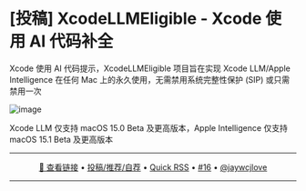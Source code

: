 [投稿] XcodeLLMEligible - Xcode 使用 AI 代码补全
===

Xcode 使用 AI 代码提示，XcodeLLMEligible 项目旨在实现 Xcode LLM/Apple Intelligence 在任何 Mac 上的永久使用，无需禁用系统完整性保护 (SIP) 或只需禁用一次

![image](https://github.com/user-attachments/assets/a57387be-7a50-496a-8163-464fd2168e5e)

Xcode LLM 仅支持 macOS 15.0 Beta 及更高版本，Apple Intelligence 仅支持 macOS 15.1 Beta 及更高版本

---

<p align="center">
<a href="https://github.com/Kyle-Ye/XcodeLLMEligible" target="_blank">🔗 查看链接</a> • 
<a href="https://github.com/jaywcjlove/quick-rss/issues/new/choose" target="_blank">投稿/推荐/自荐</a> • 
<a href="https://wangchujiang.com/quick-rss/feeds/index.html" target="_blank">Quick RSS</a> • 
<a href="https://github.com/jaywcjlove/quick-rss/issues/16" target="_blank">#16</a> • 
<a href="https://github.com/jaywcjlove" target="_blank">@jaywcjlove</a>
</p>

---
    